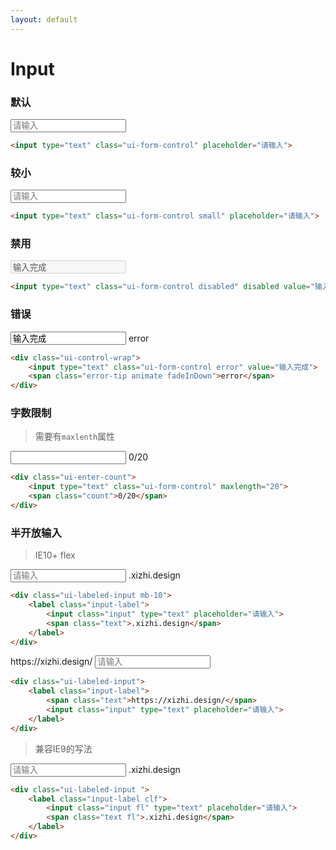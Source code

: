 ```yaml
---
layout: default
---
```


# Input

### 默认

<input type="text" class="ui-form-control" placeholder="请输入">

```html
<input type="text" class="ui-form-control" placeholder="请输入">
```


### 较小

<input type="text" class="ui-form-control small" placeholder="请输入">

```html
<input type="text" class="ui-form-control small" placeholder="请输入">
```

### 禁用

<input type="text" class="ui-form-control disabled" disabled value="输入完成">

```html
<input type="text" class="ui-form-control disabled" disabled value="输入完成">
```

### 错误

<div class="ui-control-wrap">
    <input type="text" class="ui-form-control error" value="输入完成">
    <span class="error-tip animate fadeInDown">error</span>
</div>


```html
<div class="ui-control-wrap">
    <input type="text" class="ui-form-control error" value="输入完成">
    <span class="error-tip animate fadeInDown">error</span>
</div>
```

### 字数限制

> 需要有`maxlenth`属性


<div class="ui-enter-count">
    <input type="text" class="ui-form-control" maxlength="20">
    <span class="count">0/20</span>
</div>

```html
<div class="ui-enter-count">
    <input type="text" class="ui-form-control" maxlength="20">
    <span class="count">0/20</span>
</div>
```

### 半开放输入

> IE10+  flex

<div class="ui-labeled-input mb-10">
    <label class="input-label">
        <input class="input" type="text" placeholder="请输入">
        <span class="text">.xizhi.design</span>
    </label>
</div>

```html
<div class="ui-labeled-input mb-10">
    <label class="input-label">
        <input class="input" type="text" placeholder="请输入">
        <span class="text">.xizhi.design</span>
    </label>
</div>
```


<div class="ui-labeled-input">
    <label class="input-label">
        <span class="text">https://xizhi.design/</span>
        <input class="input" type="text" placeholder="请输入">
    </label>
</div>

```html
<div class="ui-labeled-input">
    <label class="input-label">
        <span class="text">https://xizhi.design/</span>
        <input class="input" type="text" placeholder="请输入">
    </label>
</div>
```

> 兼容IE9的写法


<div class="ui-labeled-input ">
    <label class="input-label clf">
        <input class="input fl" type="text" placeholder="请输入">
        <span class="text fl">.xizhi.design</span>
    </label>
</div>

```html
<div class="ui-labeled-input ">
    <label class="input-label clf">
        <input class="input fl" type="text" placeholder="请输入">
        <span class="text fl">.xizhi.design</span>
    </label>
</div>
```




